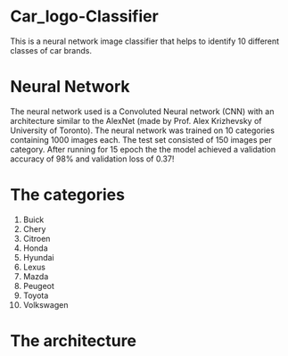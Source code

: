 # Car_logo-Classifier
This is a neural network image classifier that helps to identify 10 different classes of car brands.

# Neural Network

The neural network used is a Convoluted Neural network (CNN) with an architecture similar to the AlexNet (made by Prof. Alex Krizhevsky of University of Toronto). The neural network was trained on 10 categories containing 1000 images each. The test set consisted of 150 images per category. After running for 15 epoch the the model achieved a validation accuracy of 98% and validation loss of 0.37!

# The categories

1) Buick
2) Chery
3) Citroen
4) Honda
5) Hyundai
6) Lexus
7) Mazda
8) Peugeot
9) Toyota
10) Volkswagen

# The architecture



